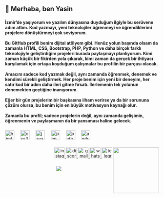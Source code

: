 <h2 align="left">👋 Merhaba, ben Yasin</h2>
  
### 
  
<h4 align="left"> İzmir’de yaşıyorum ve yazılım dünyasına duyduğum ilgiyle bu serüvene adım attım. Kod yazmayı, yeni teknolojiler öğrenmeyi ve öğrendiklerimi projelere dönüştürmeyi çok seviyorum.
<br>
  <br>
Bu GitHub profili benim dijital atölyem gibi. Henüz yolun başında olsam da zamanla HTML, CSS, Bootstrap, PHP, Python ve daha birçok farklı teknolojiyle geliştirdiğim projeleri burada paylaşmayı planlıyorum. Kimi zaman küçük bir fikirden yola çıkarak, kimi zaman da gerçek bir ihtiyacı karşılamak için ortaya koyduğum çalışmalar bu profilin bir parçası olacak.
<br>
  <br>
Amacım sadece kod yazmak değil, aynı zamanda öğrenmek, denemek ve kendimi sürekli geliştirmek. Her proje benim için yeni bir deneyim, her satır kod bir adım daha ileri gitme fırsatı.
İlerlemenin tek yolunun denemekten geçtiğine inanıyorum.
<br>
  <br>
Eğer bir gün projelerim bir başkasına ilham verirse ya da bir sorununa çözüm olursa, bu benim için en büyük motivasyon kaynağı olur.
<br>
  <br>
Zamanla bu profil; sadece projelerin değil, aynı zamanda gelişimin, öğrenmenin ve paylaşmanın da bir yansıması haline gelecek.</h4>

###

<div align="left">
  <img src="https://img.shields.io/badge/HTML5-E34F26?logo=html5&logoColor=white&style=for-the-badge" height="30" alt="html5 logo"  />
  <img width="12" />
  <img src="https://img.shields.io/badge/CSS3-1572B6?logo=css3&logoColor=white&style=for-the-badge" height="30" alt="css3 logo"  />
  <img width="12" />
  <img src="https://img.shields.io/badge/JavaScript-F7DF1E?logo=javascript&logoColor=black&style=for-the-badge" height="30" alt="javascript logo"  />
  <img width="12" />
  <img src="https://img.shields.io/badge/PHP-777BB4?logo=php&logoColor=black&style=for-the-badge" height="30" alt="php logo"  />
  <img width="12" />
  <img src="https://img.shields.io/badge/Python-3776AB?logo=python&logoColor=white&style=for-the-badge" height="30" alt="python logo"  />
  <img width="12" />
  <img src="https://img.shields.io/badge/Android Studio-3DDC84?logo=androidstudio&logoColor=black&style=for-the-badge" height="30" alt="androidstudio logo"  />
</div>

###

<div align="center">
</div>

###

<div align="center">
</div>

###

<img align="right" height="150" src="https://i.imgflip.com/65efzo.gif"  />

###

<div align="right">
  <a href="https://www.instagram.com/yasingrafya" target="_blank">
    <img src="https://img.shields.io/static/v1?message=Instagram&logo=instagram&label=&color=E4405F&logoColor=white&labelColor=&style=for-the-badge" height="35" alt="instagram logo"  />
  </a>
  <a href="https://discordapp.com/users/424235541496856606" target="_blank">
    <img src="https://img.shields.io/static/v1?message=Discord&logo=discord&label=&color=7289DA&logoColor=white&labelColor=&style=for-the-badge" height="35" alt="discord logo"  />
  </a>
  <a href="mailto:yasinbekirtitiz@gmail.com" target="_blank">
    <img src="https://img.shields.io/static/v1?message=Gmail&logo=gmail&label=&color=D14836&logoColor=white&labelColor=&style=for-the-badge" height="35" alt="gmail logo"  />
  </a>
  <a href="https://wa.me/+0905468824259" target="_blank">
    <img src="https://img.shields.io/static/v1?message=Whatsapp&logo=whatsapp&label=&color=25D366&logoColor=white&labelColor=&style=for-the-badge" height="35" alt="whatsapp logo"  />
  </a>
  <a href="https://telegram.me/EEnigma35" target="_blank">
    <img src="https://img.shields.io/static/v1?message=Telegram&logo=telegram&label=&color=2CA5E0&logoColor=white&labelColor=&style=for-the-badge" height="35" alt="telegram logo"  />
  </a>
</div>

###

<div align="center">
  <img src="https://profile-counter.glitch.me/EEnigma-Hub/count.svg?"  />
</div>
